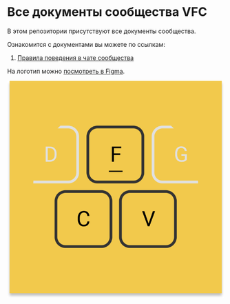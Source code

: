 # Все документы сообщества VFC

В этом репозитории присутствуют все документы сообщества.

Ознакомится с документами вы можете по ссылкам:

1. [Правила поведения в чате сообщества](/CHAT_RULES.md)

На логотип можно [посмотреть в Figma](https://www.figma.com/file/Ll5G5q5WkoStz8fohRRRWL/VFC?node-id=0%3A1).

<img src="/logo.svg" target="_blank">
